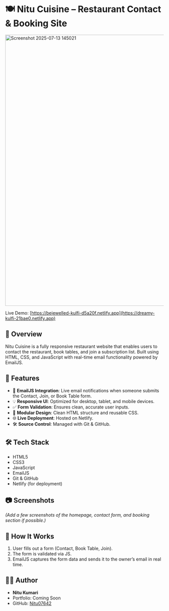 # 🍽 Nitu Cuisine – Restaurant Contact & Booking Site

<img width="1896" height="859" alt="Screenshot 2025-07-13 145021" src="https://github.com/user-attachments/assets/1c1d76a4-685d-49ca-9bd5-e81b46351345" />


Live Demo: [https://bejewelled-kulfi-d5a20f.netlify.app](https://dreamy-kulfi-21bae0.netlify.app)

## 📌 Overview
Nitu Cuisine is a fully responsive restaurant website that enables users to contact the restaurant, book tables, and join a subscription list. Built using HTML, CSS, and JavaScript with real-time email functionality powered by EmailJS.

## 🚀 Features
- 📧 **EmailJS Integration**: Live email notifications when someone submits the Contact, Join, or Book Table form.
- 💡 **Responsive UI**: Optimized for desktop, tablet, and mobile devices.
- ✅ **Form Validation**: Ensures clean, accurate user inputs.
- 🧩 **Modular Design**: Clean HTML structure and reusable CSS.
- 🌐 **Live Deployment**: Hosted on Netlify.
- 🛠️ **Source Control**: Managed with Git & GitHub.

## 🛠️ Tech Stack
- HTML5
- CSS3
- JavaScript
- EmailJS
- Git & GitHub
- Netlify (for deployment)

## 📷 Screenshots
*(Add a few screenshots of the homepage, contact form, and booking section if possible.)*

## 📩 How It Works
1. User fills out a form (Contact, Book Table, Join).
2. The form is validated via JS.
3. EmailJS captures the form data and sends it to the owner’s email in real time.

## 👩‍💻 Author
- **Nitu Kumari**  
- Portfolio: Coming Soon  
- GitHub: [Nitu07642](https://github.com/Nitu07642)
